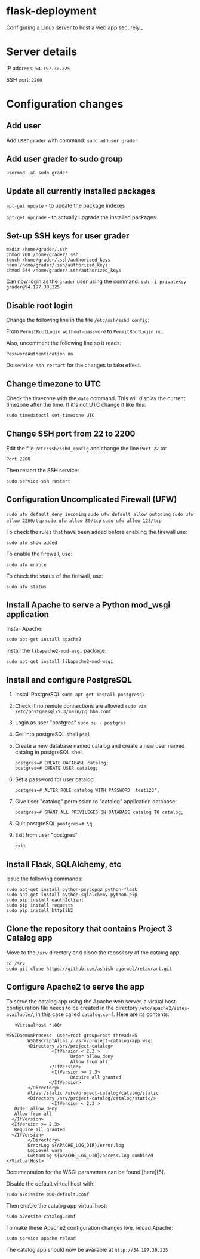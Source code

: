 # flask-deployment
Configuring a Linux server to host a web app securely._

# Server details
IP address: `54.197.30.225`

SSH port: `2200`

# Configuration changes
## Add user
Add user `grader` with command: `sudo adduser grader`

## Add user grader to sudo group
```
usermod -aG sudo grader
```

## Update all currently installed packages

`apt-get update` - to update the package indexes

`apt-get upgrade` - to actually upgrade the installed packages

## Set-up SSH keys for user grader

```
mkdir /home/grader/.ssh
chmod 700 /home/grader/.ssh
touch /home/grader/.ssh/authorized_keys
nano /home/grader/.ssh/authorized_keys
chmod 644 /home/grader/.ssh/authorized_keys
```

Can now login as the `grader` user using the command:
`ssh -i privatekey grader@54.197.30.225`

## Disable root login
Change the following line in the file `/etc/ssh/sshd_config`:

From `PermitRootLogin without-password` to `PermitRootLogin no`.

Also, uncomment the following line so it reads:
```
PasswordAuthentication no
```

Do `service ssh restart` for the changes to take effect.

## Change timezone to UTC
Check the timezone with the `date` command. This will display the current timezone after the time.
If it's not UTC change it like this:

`sudo timedatectl set-timezone UTC`

## Change SSH port from 22 to 2200
Edit the file `/etc/ssh/sshd_config` and change the line `Port 22` to:

`Port 2200`

Then restart the SSH service:

`sudo service ssh restart`

## Configuration Uncomplicated Firewall (UFW)

`sudo ufw default deny incoming`
`sudo ufw default allow outgoing`
`sudo ufw allow 2200/tcp`
`sudo ufw allow 80/tcp`
`sudo ufw allow 123/tcp`

To check the rules that have been added before enabling the firewall use:

`sudo ufw show added`

To enable the firewall, use:

`sudo ufw enable`

To check the status of the firewall, use:

`sudo ufw status`

## Install Apache to serve a Python mod_wsgi application
Install Apache:

`sudo apt-get install apache2`

Install the `libapache2-mod-wsgi` package:

`sudo apt-get install libapache2-mod-wsgi`

## Install and configure PostgreSQL
1. Install PostgreSQL `sudo apt-get install postgresql`
2. Check if no remote connections are allowed `sudo vim /etc/postgresql/9.3/main/pg_hba.conf`
3. Login as user "postgres" `sudo su - postgres`
4. Get into postgreSQL shell `psql`
5. Create a new database named catalog  and create a new user named catalog in postgreSQL shell
	
	```
	postgres=# CREATE DATABASE catalog;
	postgres=# CREATE USER catalog;
	```
5. Set a password for user catalog
	
	```
	postgres=# ALTER ROLE catalog WITH PASSWORD 'test123';
	```
6. Give user "catalog" permission to "catalog" application database
	
	```
	postgres=# GRANT ALL PRIVILEGES ON DATABASE catalog TO catalog;
	```
7. Quit postgreSQL `postgres=# \q`
8. Exit from user "postgres" 
	
	```
	exit
	```
 
## Install Flask, SQLAlchemy, etc
Issue the following commands:
```
sudo apt-get install python-psycopg2 python-flask
sudo apt-get install python-sqlalchemy python-pip
sudo pip install oauth2client
sudo pip install requests
sudo pip install httplib2
```

## Clone the repository that contains Project 3 Catalog app
Move to the `/srv` directory and clone the repository of the catalog app.
```
cd /srv
sudo git clone https://github.com/ashish-agarwal/retaurant.git
```

## Configure Apache2 to serve the app
To serve the catalog app using the Apache web server, a virtual host configuration file
needs to be created in the directory `/etc/apache2/sites-available/`, in this case called
`catalog.conf`. Here are its contents:

```
   <VirtualHost *:80>

WSGIDaemonProcess  user=root group=root threads=5
        WSGIScriptAlias / /srv/project-catalog/app.wsgi
        <Directory /srv/project-catalog>
                 <IfVersion < 2.3 >
                        Order allow,deny
                        Allow from all
                </IfVersion>
                 <IfVersion >= 2.3>
                        Require all granted
                </IfVersion>
        </Directory>
        Alias /static /srv/project-catalog/catalog/static
        <Directory /srv/project-catalog/catalog/static/>
                 <IfVersion < 2.3 >
   Order allow,deny
   Allow from all
  </IfVersion>
  <IfVersion >= 2.3>
   Require all granted
  </IfVersion>
        </Directory>
        ErrorLog ${APACHE_LOG_DIR}/error.log
        LogLevel warn
        CustomLog ${APACHE_LOG_DIR}/access.log combined
</VirtualHost>
```
Documentation for the WSGI parameters can be found [here][5].

Disable the default virtual host with:

`sudo a2dissite 000-default.conf`

Then enable the catalog app virtual host:

`sudo a2ensite catalog.conf`

To make these Apache2 configuration changes live, reload Apache:

`sudo service apache reload`

The catalog app should now be available at `http://54.197.30.225`
